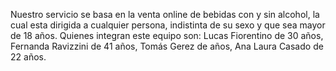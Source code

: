 Nuestro servicio se basa en la venta online de bebidas con y sin alcohol, la cual esta dirigida a cualquier persona, indistinta de su sexo y que sea mayor de 18 años.
Quienes integran este equipo son:
Lucas Fiorentino de 30 años,
Fernanda Ravizzini de 41 años,
Tomás Gerez de años,
Ana Laura Casado de 22 años.

